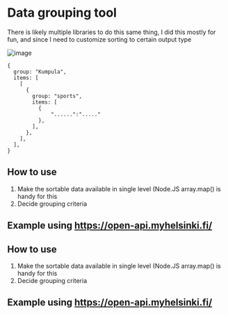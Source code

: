 
# Data grouping tool

There is likely multiple libraries to do this same thing, I did this mostly for fun, and since I need to customize sorting to certain output type

![image](https://user-images.githubusercontent.com/58001986/146882914-5a1e0695-ae78-463a-b976-c91953cc0ef8.png)


```JS
{
  group: "Kumpula",
  items: [
    [
      {
        group: "sports",
        items: [
          {
              "......":"....."
          },
        ],
      },
    ],
  ],
}
```

## How to use
1. Make the sortable data available in single level (Node.JS array.map() is handy for this
2. Decide grouping criteria

## Example using https://open-api.myhelsinki.fi/


## How to use
1. Make the sortable data available in single level (Node.JS array.map() is handy for this
2. Decide grouping criteria

## Example using https://open-api.myhelsinki.fi/

